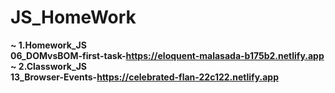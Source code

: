 # JS_HomeWork
<b>~ 1.Homework_JS<b><br>
<b>    06_DOMvsBOM-first-task-https://eloquent-malasada-b175b2.netlify.app<b><br>
<b>~ 2.Classwork_JS<b><br>
<b>    13_Browser-Events-https://celebrated-flan-22c122.netlify.app<b><br>

